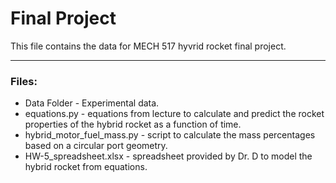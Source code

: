 # Final Project
This file contains the data for MECH 517 hyvrid rocket final project.

---------

### Files:
- Data Folder - Experimental data.
- equations.py - equations from lecture to calculate and predict the rocket properties of the hybrid rocket as a function of time.
- hybrid_motor_fuel_mass.py - script to calculate the mass percentages based on a circular port geometry.
- HW-5_spreadsheet.xlsx - spreadsheet provided by Dr. D to model the hybrid rocket from equations.